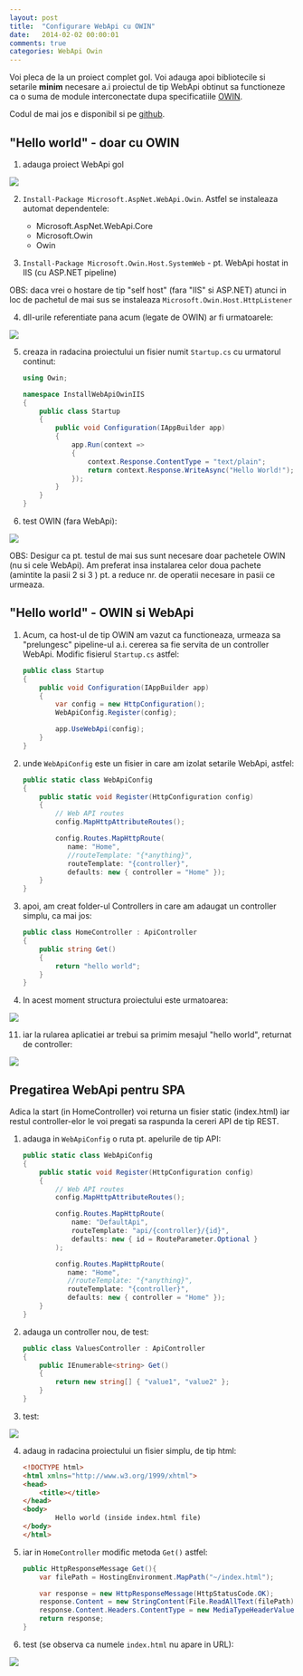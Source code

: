 ```yaml
---
layout: post
title:  "Configurare WebApi cu OWIN"
date:   2014-02-02 00:00:01
comments: true
categories: WebApi Owin
---
```


Voi pleca de la un proiect complet gol.
Voi adauga apoi bibliotecile si setarile **minim** necesare a.i proiectul de tip WebApi obtinut sa functioneze ca o suma de module interconectate dupa specificatiile [OWIN](http://owin.org/).

Codul de mai jos e disponibil si pe [github](https://github.com/lmaran/DemoOwin/tree/master/InstallWebApiOwinIIS).

## "Hello world" - doar cu OWIN ##

1. adauga proiect WebApi gol

 ![](https://dl.dropboxusercontent.com/u/43065769/blog/images/2014/add-empty-project.png)

2. `Install-Package Microsoft.AspNet.WebApi.Owin`. Astfel se instaleaza automat dependentele:
	- Microsoft.AspNet.WebApi.Core
	- Microsoft.Owin
	- Owin

3. `Install-Package Microsoft.Owin.Host.SystemWeb` - pt. WebApi hostat in IIS (cu ASP.NET pipeline)
	
 OBS: daca vrei o hostare de tip "self host" (fara "IIS" si ASP.NET) atunci in loc de pachetul de mai sus se instaleaza `Microsoft.Owin.Host.HttpListener`

4. dll-urile referentiate pana acum (legate de OWIN) ar fi urmatoarele:
 
 ![](https://dl.dropboxusercontent.com/u/43065769/blog/images/2014/owin-references.png)

5. creaza in radacina proiectului un fisier numit `Startup.cs` cu urmatorul continut:

	```csharp
	using Owin;
	
	namespace InstallWebApiOwinIIS
	{
	    public class Startup
	    {
	        public void Configuration(IAppBuilder app)
	        {
	            app.Run(context =>
	            {
	                context.Response.ContentType = "text/plain";
	                return context.Response.WriteAsync("Hello World!");
	            });
	        }
	    }
	}
	```
6. test OWIN (fara WebApi):
 
 ![](https://dl.dropboxusercontent.com/u/43065769/blog/images/2014/test-owin-only-ok.png)

 OBS: Desigur ca pt. testul de mai sus sunt necesare doar pachetele OWIN (nu si cele WebApi). Am preferat insa instalarea celor doua pachete (amintite la pasii 2 si 3 ) pt. a reduce nr. de operatii necesare in pasii ce urmeaza.

## "Hello world" - OWIN si WebApi ##

1. Acum, ca host-ul de tip OWIN am vazut ca functioneaza, urmeaza sa "prelungesc" pipeline-ul a.i. cererea sa fie servita de un controller WebApi. Modific fisierul `Startup.cs` astfel:
	
	```csharp
    public class Startup
    {
        public void Configuration(IAppBuilder app)
        {
            var config = new HttpConfiguration();
            WebApiConfig.Register(config);
 
            app.UseWebApi(config);
        }
    }
	```
2. unde `WebApiConfig` este un fisier in care am izolat setarile WebApi, astfel:

	```csharp
    public static class WebApiConfig
    {
        public static void Register(HttpConfiguration config)
        {
            // Web API routes
            config.MapHttpAttributeRoutes();

            config.Routes.MapHttpRoute(
               name: "Home",
			   //routeTemplate: "{*anything}",
               routeTemplate: "{controller}",
               defaults: new { controller = "Home" });
        }
    }
	```
9. apoi, am creat folder-ul Controllers in care am adaugat un controller simplu, ca mai jos:

	```csharp
    public class HomeController : ApiController
    {
        public string Get()
        {
            return "hello world";
        }
    }
	```
10. In acest moment structura proiectului este urmatoarea:

 ![](https://dl.dropboxusercontent.com/u/43065769/blog/images/2014/webapi-owin-files-config1.png)

11. iar la rularea aplicatiei ar trebui sa primim mesajul "hello world", returnat de controller:

 ![](https://dl.dropboxusercontent.com/u/43065769/blog/images/2014/webapi-response-ok1.png)

## Pregatirea WebApi pentru SPA ##

Adica la start (in HomeController) voi returna un fisier static (index.html) iar restul controller-elor le voi pregati sa raspunda la cereri API de tip REST.

1. adauga in `WebApiConfig` o ruta pt. apelurile de tip API:

	```csharp
    public static class WebApiConfig
    {
        public static void Register(HttpConfiguration config)
        {
            // Web API routes
            config.MapHttpAttributeRoutes();

            config.Routes.MapHttpRoute(
                name: "DefaultApi",
                routeTemplate: "api/{controller}/{id}",
                defaults: new { id = RouteParameter.Optional }
            );

            config.Routes.MapHttpRoute(
               name: "Home",
               //routeTemplate: "{*anything}",
               routeTemplate: "{controller}",
               defaults: new { controller = "Home" });
        }
    }
	```
2. adauga un controller nou, de test:
	
	```csharp
    public class ValuesController : ApiController
    {
        public IEnumerable<string> Get()
        {
            return new string[] { "value1", "value2" };
        }
    }
	```
3. test:
 
 ![](https://dl.dropboxusercontent.com/u/43065769/blog/images/2014/webapi-response-ok2.png)

4. adaug in radacina proiectului un fisier simplu, de tip html:

	```html
	<!DOCTYPE html>
	<html xmlns="http://www.w3.org/1999/xhtml">
	<head>
	    <title></title>
	</head>
	<body>
	        Hello world (inside index.html file)
	</body>
	</html>
	```

5. iar in `HomeController` modific metoda `Get()` astfel:

	```csharp
	public HttpResponseMessage Get(){
	    var filePath = HostingEnvironment.MapPath("~/index.html");
	
	    var response = new HttpResponseMessage(HttpStatusCode.OK);
	    response.Content = new StringContent(File.ReadAllText(filePath));
	    response.Content.Headers.ContentType = new MediaTypeHeaderValue("text/html");
	    return response;
	}
	```
6. test (se observa ca numele `index.html` nu apare in URL):
 
 ![](https://dl.dropboxusercontent.com/u/43065769/blog/images/2014/webapi-response-ok3.png)